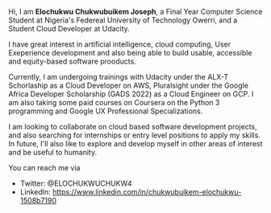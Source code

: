 Hi, I am **Elochukwu Chukwubuikem Joseph**, a Final Year Computer Science Student at Nigeria's Federeal University of Technology Owerri, and a Student Cloud Developer at Udacity.

I have great interest in artificial intelligence, cloud computing, User Exeperience development and also being able to build usable, accessible and equity-based software prooducts.

Currently, I am undergoing trainings with Udacity under the ALX-T Schorlaship as a Cloud Developer on AWS, Pluralsight under the Google Africa Developer Scholarship (GADS 2022) as a Cloud Engineer on GCP. 
I am also taking some paid courses on Coursera on the Python 3 programming and Google UX Professional Specializations.

I am looking to collaborate on cloud based software development projects, and also searching for internships or entry level positions to apply my skills.
In future, I'll also like to explore and develop myself in other areas of interest and be useful to humanity.

You can reach me via
- Twitter: @ELOCHUKWUCHUKW4
- LinkedIn: https://www.linkedin.com/in/chukwubuikem-elochukwu-1508b7190

<!---
ELOGOD/ELOGOD is a ✨ special ✨ repository because its `README.md` (this file) appears on your GitHub profile.
You can click the Preview link to take a look at your changes.
--->
